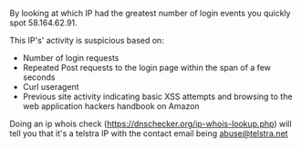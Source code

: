 By looking at which IP had the greatest number of login events you quickly spot 58.164.62.91.

This IP's' activity is suspicious based on:
* Number of login requests
* Repeated Post requests to the login page within the span of a few seconds
* Curl useragent
* Previous site activity indicating basic XSS attempts and browsing to the web application hackers handbook on Amazon

Doing an ip whois check (https://dnschecker.org/ip-whois-lookup.php) will tell you that it's a telstra IP with the contact email being abuse@telstra.net